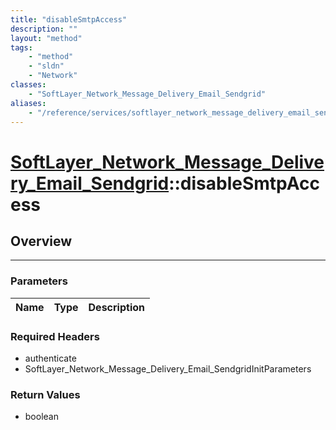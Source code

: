 ```yaml
---
title: "disableSmtpAccess"
description: ""
layout: "method"
tags:
    - "method"
    - "sldn"
    - "Network"
classes:
    - "SoftLayer_Network_Message_Delivery_Email_Sendgrid"
aliases:
    - "/reference/services/softlayer_network_message_delivery_email_sendgrid/disableSmtpAccess"
---
```

# [SoftLayer_Network_Message_Delivery_Email_Sendgrid](/reference/services/SoftLayer_Network_Message_Delivery_Email_Sendgrid)::disableSmtpAccess





## Overview 


-----

### Parameters 
|Name | Type | Description |
| --- | --- | --- |


### Required Headers
* authenticate
* SoftLayer_Network_Message_Delivery_Email_SendgridInitParameters


### Return Values
* boolean




